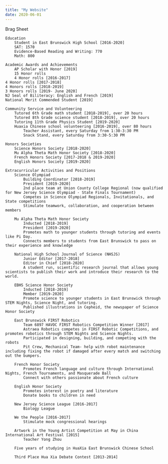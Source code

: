 ```yaml
---
title: "My Website"
date: 2020-06-01
---
```

Brag Sheet

	Education
		Student in East Brunswick High School [2016-2020]
		SAT: 1570 
		Evidence-Based Reading and Writing: 770
		Math: 800

	Academic Awards and Achievements
		AP Scholar with Honor [2019]
		15 Honor rolls 
		4 Honor rolls [2016-2017]
	4 Honor rolls [2017-2018]
	4 Honors rolls [2018-2019]
	3 Honors rolls [2019- June 2020] 
	NJ Seal of Biliteracy: English and French [2019]
	National Merit Commended Student [2019]

	Community Service and Volunteering
		Tutored 6th Grade math student [2018-2019], over 20 hours
		Tutored 8th Grade science student [2018-2019], over 20 hours
		Tutoring 11th Grade Physics Student [2019-2020]
		Huaxia Chinese school volunteering [2016-2019], over 80 hours
			Teacher Assistant, every Saturday from 1:30-3:30 PM 
			Snack Stand, every Saturday from 3:30-5:30 PM 

	Honors Societies
		Science Honors Society [2018-2020]
		Mu Alpha Theta Math Honor Society [2018-2020]
		French Honors Society [2017-2018 & 2019-2020]
		English Honors Society [2019-2020]
 
 	Extracurricular Activities and Positions
		Science Olympiad
			Building Coordinator [2018-2019]
			President [2019-2020]
			2nd place team at Union County College Regional (now qualified for New Jersey Science Olympiad - State Finals Tournament)
			Competes in Science Olympiad Regionals, Invitationals, and State competitions
			Stimulate teamwork, collaboration, and cooperation between members 
		
		Mu Alpha Theta Math Honor Society
			Inducted [2018-2019]
			President [2019-2020]
			Promotes math to younger students through tutoring and events like Pi Day. 
			Connects members to students from East Brunswick to pass on their experience and knowledge 

		National High School Journal of Science (NHSJS)
			Junior Editor [2017-2018]
			Editor in Chief [2018-2020]
			A student run, scientific research journal that allows young scientists to publish their work and introduce their research to the world.

		EBHS Science Honor Society
			Inducted [2018-2019]
			Member [2019-2020]
			Promote science to younger students in East Brunswick through STEM Nights, Science Night, and tutoring.
			Published illustrations in Cepheid, the newspaper of Science Honor Society 

		East Brunswick FIRST Robotics
			Team 6897 HAVOC FIRST Robotics Competition Winner [2017]
			Astraea Robotics competes in FIRST Robotic Competitions, and promotes robotics through STEM Nights and Science Nights. 
			Participated in designing, building, and competing with the robots
			Pit Crew, Mechanical Team- help with robot maintenance including fixing the robot if damaged after every match and switching out the bumpers. 

		French Honor Society
			Promotes French language and culture through International Nights, French Tournaments, and Masquerade Ball
			Connect with others passionate about French culture

		English Honor Society
			Promotes interest in poetry and literature
			Donate books to children in need

		New Jersey Science League [2016-2017]
			Biology League

		We the People [2016-2017]
			Stimulate mock congressional hearings

		Artwork in the Young Artist Competition at May in China International Art Festival [2015]
			Teacher Yong Zhou
	
		Five years of studying in HuaXia East Brunswick Chinese School
	
		Third Place Hua Xia Debate Contest [2013-2014]

